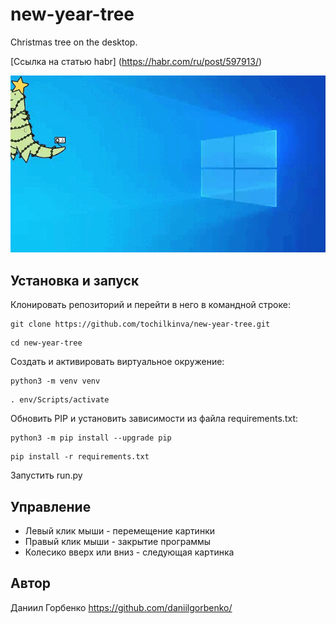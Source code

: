 # new-year-tree
Christmas tree on the desktop. 

[Ссылка на статью habr] (https://habr.com/ru/post/597913/) 

![](preview.gif)

## Установка и запуск
Клонировать репозиторий и перейти в него в командной строке:
```
git clone https://github.com/tochilkinva/new-year-tree.git
```
```
cd new-year-tree
```
Cоздать и активировать виртуальное окружение:
```
python3 -m venv venv
```
```
. env/Scripts/activate
```
Обновить PIP и установить зависимости из файла requirements.txt:
```
python3 -m pip install --upgrade pip
```
```
pip install -r requirements.txt
```
Запустить run.py

## Управление
- Левый клик мыши - перемещение картинки
- Правый клик мыши - закрытие программы
- Колесико вверх или вниз - следующая картинка

## Автор
Даниил Горбенко https://github.com/daniilgorbenko/
